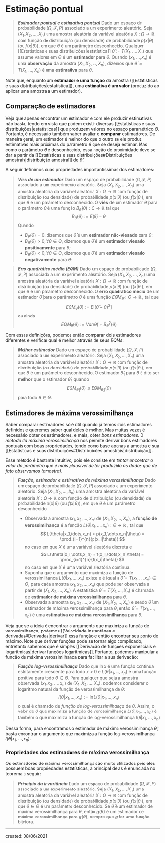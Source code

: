 # Estimação pontual
> ***Estimador pontual e estimativa pontual***
> Dado um espaço de probabilidade $(\Omega, \mathcal{F}, P)$ associado a um experimento aleatório. Seja $(X_1, X_2, \dots, X_n)$ uma amostra aleatória da variável aleatória $X : \Omega \rightarrow \mathbb{R}$ com função de distribuição (ou densidade) de probabilidade $p(x|\theta)$ (ou $f(x|\theta)$), em que $\theta$ é um parâmetro desconhecido. Qualquer [[Estatísticas e suas distribuições|estatística]] $\hat{\theta} := T(X_1, \dots, X_n)$ que assume valores em $\Theta$ é um **estimador** para $\theta$. Quando $(x_1, \dots, x_n)$ é uma **observação** da amostra $(X_1, X_2, \dots, X_n)$, dizemos que $\hat{\theta} := T(X_1,\dots,X_n)$ é uma **estimativa** para $\theta$.

Note que, enquanto um **estimador é uma função** da amostra ([[Estatísticas e suas distribuições|estatística]]), uma **estimativa é um valor** (produzido ao aplicar uma amostra a um estimador).

## Comparação de estimadores
Veja que apenas encontrar um estimador e com ele produzir estimativas não basta, tendo em vista que podem existir diversas [[Estatísticas e suas distribuições|estatísticas]] que produzem valores no espaço paramétrico $\Theta$. Portanto, é necessário também saber avaliar e **comparar** estimadores. De maneira geral, um estimador é melhor do que o outro se ele produz estimativas mais próximas do parâmetro $\theta$ que se deseja estimar. Mas como o parâmetro $\theta$ é desconhecido, essa noção de proximidade deve se dar a partir da [[Estatísticas e suas distribuições#Distribuições amostrais|distribuição amostral]] de $\hat{\theta}$.

A seguir definimos duas propriedades importantíssimas dos estimadores:

> ***Viés de um estimador***
> Dado um espaço de probabilidade $(\Omega, \mathcal{F}, P)$ associado a um experimento aleatório. Seja $(X_1, X_2, \dots, X_n)$ uma amostra aleatória da variável aleatória $X : \Omega \rightarrow \mathbb{R}$ com função de distribuição (ou densidade) de probabilidade $p(x|\theta)$ (ou $f(x|\theta)$), em que $\theta$ é um parâmetro desconhecido. O **viés** de um estimador $\hat{\theta}$ para o parâmetro $\theta$ é uma função $B_{\hat{\theta}}(\theta) : \Theta \rightarrow \mathbb{R}$ tal que
>$$
  B_{\hat{\theta}}(\theta) := E(\hat{\theta}) - \theta
>$$
> Quando
> - $B_{\hat{\theta}}(\theta) = 0$, dizemos que $\hat{\theta}$ é um **estimador não-viesado** para $\theta$;
> - $B_{\hat{\theta}}(\theta) > 0, \forall \theta \in \Theta$, dizemos que $\hat{\theta}$ é um **estimador viesado positivamente** para $\theta$;
> - $B_{\hat{\theta}}(\theta) < 0, \forall \theta \in \Theta$, dizemos que $\hat{\theta}$ é um **estimador viesado negativamente** para $\theta$;

> ***Erro quadrático médio (EQM)***
> Dado um espaço de probabilidade $(\Omega, \mathcal{F}, P)$ associado a um experimento aleatório. Seja $(X_1, X_2, \dots, X_n)$ uma amostra aleatória da variável aleatória $X : \Omega \rightarrow \mathbb{R}$ com função de distribuição (ou densidade) de probabilidade $p(x|\theta)$ (ou $f(x|\theta)$), em que $\theta$ é um parâmetro desconhecido. O **erro quadrático médio** de um estimador $\hat{\theta}$ para o parâmetro $\theta$ é uma função $EQM_{\hat{\theta}} : \Theta \rightarrow \mathbb{R}_+$ tal que
>$$
  EQM_{\hat{\theta}}(\theta) := E\left[\left(\hat{\theta} - \theta\right)^2\right]
>$$
> ou ainda
>$$
  EQM_{\hat{\theta}}(\theta) := Var(\hat{\theta}) + B_{\hat{\theta}}^2(\theta)
>$$

Com essas definições, podemos então comparar dois estimadores diferentes e verificar qual é melhor através de seus *EQMs*:

> ***Melhor estimador***
> Dado um espaço de probabilidade $(\Omega, \mathcal{F}, P)$ associado a um experimento aleatório. Seja $(X_1, X_2, \dots, X_n)$ uma amostra aleatória da variável aleatória $X : \Omega \rightarrow \mathbb{R}$ com função de distribuição (ou densidade) de probabilidade $p(x|\theta)$ (ou $f(x|\theta)$), em que $\theta$ é um parâmetro desconhecido. O estimador $\hat{\theta}_1$ para $\theta$ é dito ser **melhor** que o estimador $\hat{\theta}_2$ quando
>$$
  EQM_{\hat{\theta}_1}(\theta) \leq EQM_{\hat{\theta}_2}(\theta)
>$$
> para todo $\theta \in \Theta$.

## Estimadores de máxima verossimilhança
Saber comparar estimadores só é útil quando já temos dois estimadores definidos e queremos saber qual deles é melhor. Mas muitas vezes é necessário obter os estimadores, e mais, obter *bons estimadores*. O *método da máxima verossimilhança* nos permite derivar bons estimadores pontuais com boas propriedades, tendo como base apenas a amostra e sua [[Estatísticas e suas distribuições#Distribuições amostrais|distribuição]].

Esse método é bastante intuitivo, pois ele consiste em *tentar encontrar o valor do parâmetro que é mais plausível de ter produzido os dados que de fato observamos (amostra)*.

> ***Função, estimador e estimativa de máxima verossimilhança***
> Dado um espaço de probabilidade $(\Omega, \mathcal{F}, P)$ associado a um experimento aleatório. Seja $(X_1, X_2, \dots, X_n)$ uma amostra aleatória da variável aleatória $X : \Omega \rightarrow \mathbb{R}$ com função de distribuição (ou densidade) de probabilidade $p(x|\theta)$ (ou $f(x|\theta)$), em que $\theta$ é um parâmetro desconhecido.
> - Observada a amostra $(x_1, x_2, \dots, x_n)$ de $(X_1, X_2, \dots, X_n)$, a **função de verossimilhança** é a função $L(\theta|x_1,\dots,x_n) : \Theta \rightarrow \mathbb{R}_+$ tal que
>$$
  L(\theta|x_1,\dots,x_n) = p(x_1,\dots,x_n|\theta) = \prod_{i=1}^{n}{p(x_i|\theta)}
>$$
> no caso em que $X$ é uma variável aleatória discreta e
>$$
  L(\theta|x_1,\dots,x_n) = f(x_1,\dots,x_n|\theta) = \prod_{i=1}^{n}{f(x_i|\theta)}
>$$
> no caso em que $X$ é uma variável aleatória contínua.
> - Suponha que o argumento que maximiza a função de verossimilhança $L(\theta|x_1,\dots,x_n)$ existe e é igual a $\hat{\theta} = T(x_1,\dots,x_n) \in \Theta$, para cada amostra $(x_1, x_2, \dots, x_n)$ que pode ser observada a partir de $(X_1, X_2, \dots, X_n)$. A estatística $\hat{\theta} = T(X_1,\dots,X_n)$ é chamada de **estimador de máxima verossimilhança** para $\theta$.
> - Observada a amostra $(x_1, x_2, \dots, x_n)$ de $(X_1, X_2, \dots, X_n)$ e sendo $\hat{\theta}$ um estimador de máxima verossimilhança para $\theta$, então $\hat{\theta} = T(x_1,\dots,x_n)$ é uma **estimativa de máxima verossimilhança** para $\theta$.

Veja que se a ideia é encontrar o argumento que maximiza a função de verossimilhança, podemos [[Velocidade instantânea e derivadas#Derivadas|derivar]] essa função e então encontrar seu ponto de máximo. Note que derivar funções pode se tornar algo complicado, entretanto sabemos que é simples [[Derivação de funções exponenciais e logarítmicas|derivar funções logarítmicas]]. Portanto, podemos manipular a função de máxima verossimilhança para facilitar a sua derivação:

> ***Função log-verossimilhança***
> Dado que $\ln{x}$ é uma função contínua estritamente crescente para todo $x > 0$ e $L(\theta|x_1,\dots,x_n)$ é uma função positiva para todo $\theta \in \Theta$. Para qualquer que seja a amostra observada $(x_1, x_2, \dots, x_n)$ de $(X_1, X_2, \dots, X_n)$, podemos considerar o logaritmo natural da função de verossimilhança de $\theta$:
>$$
  l(\theta|x_1,\dots,x_n) := \ln{L(\theta|x_1,\dots,x_n)}
>$$
> o qual é chamado de *função de log-verossimilhança* de $\theta$. Assim, o valor de $\theta$ que maximiza a função de verossimilhança $L(\theta|x_1,\dots,x_n)$ é também o que maximiza a função de log-verossimilhança $l(\theta|x_1,\dots,x_n)$

Dessa forma, para encontramos o estimador de máxima verossimilhança $\hat{\theta}$, basta encontrar o argumento que maximiza a função log-verossimilhança $l(\theta|x_1,\dots,x_n)$.

### Propriedades dos estimadores de máxima verossimilhança
Os estimadores de máxima verossimilhança são muito utilizados pois eles possuem boas propriedades estatísticas, a principal delas é enunciada no teorema a seguir:

> ***Princípio da invariância***
> Dado um espaço de probabilidade $(\Omega, \mathcal{F}, P)$ associado a um experimento aleatório. Seja $(X_1, X_2, \dots, X_n)$ uma amostra aleatória da variável aleatória $X : \Omega \rightarrow \mathbb{R}$ com função de distribuição (ou densidade) de probabilidade $p(x|\theta)$ (ou $f(x|\theta)$), em que $\theta \in \Theta$ é um parâmetro desconhecido. Se $\hat{\theta}$ é um estimador de máxima verossimilhança para $\theta$, então $g(\hat{\theta})$ é um estimador de máxima verossimilhança para $g(\theta)$, sempre que $g$ for uma função bijetora.

---

created: 08/06/2021
